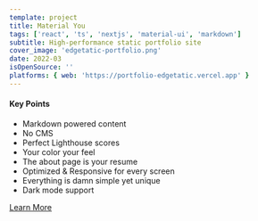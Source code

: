 ```yaml
---
template: project
title: Material You
tags: ['react', 'ts', 'nextjs', 'material-ui', 'markdown']
subtitle: High-performance static portfolio site
cover_image: 'edgetatic-portfolio.png'
date: 2022-03
isOpenSource: ''
platforms: { web: 'https://portfolio-edgetatic.vercel.app' }
---
```


#### Key Points

- Markdown powered content
- No CMS
- Perfect Lighthouse scores
- Your color your feel
- The about page is your resume
- Optimized & Responsive for every screen
- Everything is damn simple yet unique
- Dark mode support

[Learn More](https://edgetatic.vercel.app/templates/material-you)
